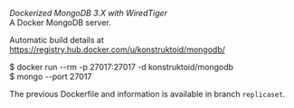 
*Dockerized MongoDB 3.X with WiredTiger*     
A Docker MongoDB server.     
    
Automatic build details at https://registry.hub.docker.com/u/konstruktoid/mongodb/    
    
$ docker run --rm  -p 27017:27017 -d konstruktoid/mongodb    
$ mongo --port 27017   
   
The previous Dockerfile and information is available in branch `replicaset`.  
